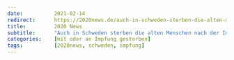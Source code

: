 ```yaml
---
date:          2021-02-14
redirect:      https://2020news.de/auch-in-schweden-sterben-die-alten-menschen-nach-der-impfung/
title:         2020 News
subtitle:      "Auch in Schweden sterben die alten Menschen nach der Impfung"
categories:    [mit oder an Impfung gestorben]
tags:          [2020news, schweden, impfung]
---
```

